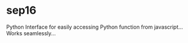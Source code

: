 # sep16
Python Interface for easily accessing Python function from javascript... Works seamlessly...
